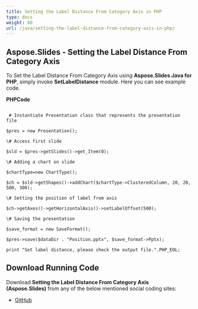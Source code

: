```yaml
---
title: Setting the Label Distance From Category Axis in PHP
type: docs
weight: 80
url: /java/setting-the-label-distance-from-category-axis-in-php/
---
```


## **Aspose.Slides - Setting the Label Distance From Category Axis**
To Set the Label Distance From Category Axis using **Aspose.Slides Java for PHP**, simply invoke **SetLabelDistance** module. Here you can see example code.

**PHPCode**

```

 # Instantiate Presentation class that represents the presentation file

$pres = new Presentation();

\# Access first slide

$sld = $pres->getSlides()->get_Item(0);

\# Adding a chart on slide

$chartType=new ChartType();

$ch = $sld->getShapes()->addChart($chartType->ClusteredColumn, 20, 20, 500, 300);

\# Setting the position of label from axis

$ch->getAxes()->getHorizontalAxis()->setLabelOffset(500);

\# Saving the presentation

$save_format = new SaveFormat();

$pres->save($dataDir . "Position.pptx", $save_format->Pptx);

print "Set label distance, please check the output file.".PHP_EOL;

```
## **Download Running Code**
Download **Setting the Label Distance From Category Axis (Aspose.Slides)** from any of the below mentioned social coding sites:

- [GitHub](https://github.com/aspose-slides/Aspose.Slides-for-Java/blob/master/Plugins/Aspose_Slides_Java_for_PHP/src/aspose/slides/WorkingWithCharts/SetLabelDistance.php)
